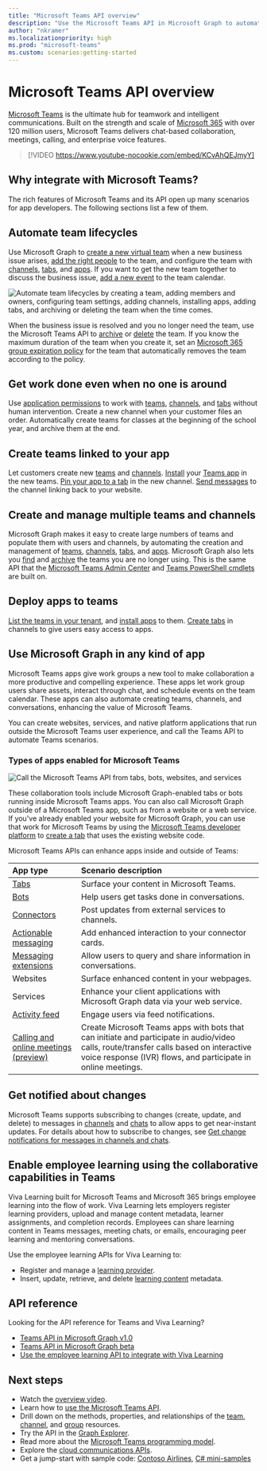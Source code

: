 ```yaml
---
title: "Microsoft Teams API overview"
description: "Use the Microsoft Teams API in Microsoft Graph to automate team lifecycles, create and manage teams and channels, deploy apps, and get notified about changes."
author: "nkramer"
ms.localizationpriority: high
ms.prod: "microsoft-teams"
ms.custom: scenarios:getting-started
---
```


# Microsoft Teams API overview

[Microsoft Teams](https://products.office.com/microsoft-teams) is the ultimate hub for teamwork and intelligent communications. Built on the strength and scale of [Microsoft 365](https://products.office.com/) with over 120 million users, Microsoft Teams delivers chat-based collaboration, meetings, calling, and enterprise voice features.


> [!VIDEO https://www.youtube-nocookie.com/embed/KCvAhQEJmyY]


## Why integrate with Microsoft Teams?
The rich features of Microsoft Teams and its API open up many scenarios for app developers. The following sections list a few of them.

## Automate team lifecycles

Use Microsoft Graph to [create a new virtual team](/graph/api/team-put-teams) when a new business issue arises, 
[add the right people](/graph/api/group-post-members) to the team, 
and configure the team with 
[channels](/graph/api/channel-post),
[tabs](/graph/teams-configuring-builtin-tabs),
and [apps](/graph/api/team-post-installedapps).
If you want to get the new team together to discuss the business issue, 
[add a new event](/graph/api/group-post-events) to the team calendar.

![Automate team lifecycles by creating a team, adding members and owners, configuring team settings, adding channels, installing apps, adding tabs, and archiving or deleting the team when the time comes.](images/teams-lifecycle.png)

When the business issue is resolved and you no longer need the team, 
use the Microsoft Teams API to [archive](/graph/api/team-archive)
or [delete](/graph/api/group-delete) the team. 
If you know the maximum duration of the team when you create it, 
set an [Microsoft 365 group expiration policy](https://support.office.com/article/office-365-group-expiration-policy-8d253fe5-0e09-4b3c-8b5e-f48def064733?ui=en-US&rs=en-US&ad=US)
for the team that automatically removes the team according to the policy.

## Get work done even when no one is around

Use [application permissions](permissions-reference.md) to work with 
[teams](/graph/api/resources/team), [channels](/graph/api/resources/channel), and 
[tabs](/graph/api/resources/teamstab)
without human intervention. 
Create a new channel when your customer files an order.
Automatically create teams for classes at the beginning of the school year, and archive them at the end.

## Create teams linked to your app

Let customers create new [teams](/graph/api/resources/team) and [channels](/graph/api/resources/channel). 
[Install](/graph/api/teamsappinstallation-add) your 
[Teams app](/microsoftteams/platform/#pivot=home&panel=home-all) in the new teams. 
[Pin your app to a tab](/graph/api/teamstab-add) in the new channel. 
[Send messages](/graph/api/chatmessage-post) to the channel linking back to your website.

## Create and manage multiple teams and channels

Microsoft Graph makes it easy to create large numbers of teams and populate them with users and channels,
by automating the creation and management of [teams](/graph/api/resources/team), [channels](/graph/api/resources/channel),
[tabs](/graph/api/resources/teamstab), and [apps](/graph/api/resources/teamsapp).
Microsoft Graph also lets you [find](teams-list-all-teams.md) 
and [archive](/graph/api/team-archive)
the teams you are no longer using. 
This is the same API that the [Microsoft Teams Admin Center](/microsoftteams/enable-features-office-365)
and [Teams PowerShell cmdlets](/microsoftteams/teams-powershell-overview) are built on.

## Deploy apps to teams

[List the teams in your tenant](teams-list-all-teams.md), and 
[install apps](/graph/api/resources/teamsappinstallation?view=graph-rest-1.0&preserve-view=true) to them. 
[Create tabs](/graph/api/resources/teamstab?view=graph-rest-1.0&preserve-view=true) in channels to give users easy access to apps.

## Use Microsoft Graph in any kind of app

Microsoft Teams apps give work groups a new tool to make collaboration a more productive and compelling experience. These apps let work group users share assets, interact through chat, and schedule events on the team calendar. These apps can also automate creating teams, channels, and conversations, enhancing the value of Microsoft Teams.

You can create websites, services, and native platform applications that run outside the Microsoft Teams user experience, and call the Teams API to automate Teams scenarios.

### Types of apps enabled for Microsoft Teams

![Call the Microsoft Teams API from tabs, bots, websites, and services](images/teamsappendpoints.png)

These collaboration tools include Microsoft Graph-enabled tabs or bots running inside Microsoft Teams apps. You can also call Microsoft Graph outside of a Microsoft Teams app, such as from a website or a web service. If you've already enabled your website for Microsoft Graph, you can use that work for Microsoft Teams by using the [Microsoft Teams developer platform](/microsoftteams/platform/#pivot=home&panel=home-all) to [create a tab](/microsoftteams/platform/concepts/tabs/tabs-overview) that uses the existing website code.

Microsoft Teams APIs can enhance apps inside and outside of Teams:

|App type|Scenario description|
|:-------|:-------------------|
| [Tabs](/microsoftteams/platform/concepts/tabs/tabs-overview) |Surface your content in Microsoft Teams.|
| [Bots](/microsoftteams/platform/concepts/bots/bots-overview) |Help users get tasks done in conversations.|
| [Connectors](/microsoftteams/platform/concepts/connectors/connectors) |Post updates from external services to channels.|
| [Actionable messaging](/microsoftteams/platform/concepts/cards/cards) |Add enhanced interaction to your connector cards.|
| [Messaging extensions](/microsoftteams/platform/concepts/messaging-extensions) |Allow users to query and share information in conversations.|
|Websites| Surface enhanced content in your webpages.|
|Services|Enhance your client applications with Microsoft Graph data via your web service.|
| [Activity feed](/microsoftteams/platform/concepts/activity-feed)|Engage users via feed notifications.|
| [Calling and online meetings (preview)](/graph/api/resources/communications-api-overview) |Create Microsoft Teams apps with bots that can initiate and participate in audio/video calls, route/transfer calls based on interactive voice response (IVR) flows, and participate in online meetings.|

## Get notified about changes

Microsoft Teams supports subscribing to changes (create, update, and delete) to messages in [channels](/graph/api/resources/channel) and [chats](/graph/api/resources/chat) to allow apps to get near-instant updates. For details about how to subscribe to changes, see [Get change notifications for messages in channels and chats](teams-changenotifications-chatmessage.md).

## Enable employee learning using the collaborative capabilities in Teams
Viva Learning built for Microsoft Teams and Microsoft 365 brings employee learning into the flow of work. Viva Learning lets employers register learning providers, upload and manage content metadata, learner assignments, and completion records. Employees can share learning content in Teams messages, meeting chats, or emails, encouraging peer learning and mentoring conversations. 

Use the employee learning APIs for Viva Learning to: 
- Register and manage a [learning provider](/graph/api/resources/learningprovider).
- Insert, update, retrieve, and delete [learning content](/graph/api/resources/learningcontent) metadata.

## API reference

Looking for the API reference for Teams and Viva Learning?

- [Teams API in Microsoft Graph v1.0](/graph/api/resources/teams-api-overview)
- [Teams API in Microsoft Graph beta](/graph/api/resources/teams-api-overview?view=graph-rest-beta&preserve-view=true)
- [Use the employee learning API to integrate with Viva Learning](/graph/api/resources/viva-learning-api-overview)

## Next steps

- Watch the [overview video](https://aka.ms/teamsgraph).
- Learn how to [use the Microsoft Teams API](/graph/api/resources/teams-api-overview).
- Drill down on the methods, properties, and relationships of the [team](/graph/api/resources/team), [channel](/graph/api/resources/channel), and [group](/graph/api/resources/group) resources.
- Try the API in the [Graph Explorer](https://developer.microsoft.com/graph/graph-explorer).
- Read more about the [Microsoft Teams programming model](/microsoftteams/platform/concepts/concepts-overview).
- Explore the [cloud communications APIs](/graph/api/resources/communications-api-overview).
- Get a jump-start with sample code: [Contoso Airlines](https://github.com/microsoftgraph/contoso-airlines-teams-sample), [C# mini-samples](https://github.com/microsoftgraph/csharp-teams-sample-graph)
